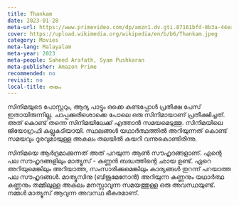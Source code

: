 ```yaml
---
title: Thankam
date: 2023-01-28
meta-url: https://www.primevideo.com/dp/amzn1.dv.gti.87161bfd-8b3a-44ea-98b4-320809ecfb69
cover: https://upload.wikimedia.org/wikipedia/en/b/b6/Thankam.jpeg
category: Movies
meta-lang: Malayalam
meta-year: 2023
meta-people: Saheed Arafath, Syam Pushkaran
meta-publisher: Amazon Prime
recommended: no
revisit: no
local-title: തങ്കം
---
```


സിനിമയുടെ പോസ്റ്ററും, ആദ്യ പാട്ടും ഒക്കെ കണ്ടപ്പോൾ പ്രതീക്ഷ പേസ് ഇതായിരുന്നില്ല. ചാപ്പക്കുരിശൊക്കെ പോലെ ഒരു സിനിമായാണ് പ്രതീക്ഷിച്ചത്. അത് കൊണ്ട് തന്നെ സിനിമയിലേക്ക് എത്താൻ സമയമെടുത്തു. സിനിമയിലെ ജിയോഗ്രഫി കല്ലുകടിയായി. സ്ഥലങ്ങൾ യഥാർത്ഥത്തിൽ അറിയുന്നത് കൊണ്ട് സമയവും ദൂരവുമായുള്ള അകലം തലയിൽ കയറി വന്നുകൊണ്ടിരിന്നു. 

സിനിമയെ ആർദ്രമാക്കുന്നത് അത് പറയുന്ന ആൺ സൗഹൃദങ്ങളാണ്. എന്റെ പല സൗഹൃദങ്ങളിലും മാത്യൂസ് - കണ്ണൻ ബദ്ധത്തിന്റെ ഛായ ഉണ്ട്. ഏറെ അറിയുമെങ്കിലും അറിയാത്ത, സംസാരിക്കുമെങ്കിലും കാര്യങ്ങൾ തുറന്ന് പറയാത്ത പല സൗഹൃദങ്ങൾ. മാത്യൂസിനു (ബിജുമേനോൻ) അറിയുന്ന കണ്ണനും യഥാർത്ഥ കണ്ണനും തമ്മിലുള്ള അകലം മനസ്സാവുന്ന സമയത്തുള്ള ഒരു അവസ്ഥയുണ്ട്. നമ്മൾ മാത്യൂസ് ആവുന്ന അവസ്ഥ ഭീകരമാണ്.